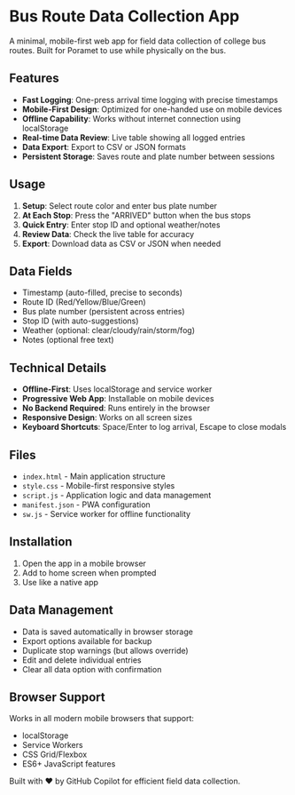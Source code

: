 # Bus Route Data Collection App

A minimal, mobile-first web app for field data collection of college bus routes. Built for Poramet to use while physically on the bus.

## Features

- **Fast Logging**: One-press arrival time logging with precise timestamps
- **Mobile-First Design**: Optimized for one-handed use on mobile devices
- **Offline Capability**: Works without internet connection using localStorage
- **Real-time Data Review**: Live table showing all logged entries
- **Data Export**: Export to CSV or JSON formats
- **Persistent Storage**: Saves route and plate number between sessions

## Usage

1. **Setup**: Select route color and enter bus plate number
2. **At Each Stop**: Press the "ARRIVED" button when the bus stops
3. **Quick Entry**: Enter stop ID and optional weather/notes
4. **Review Data**: Check the live table for accuracy
5. **Export**: Download data as CSV or JSON when needed

## Data Fields

- Timestamp (auto-filled, precise to seconds)
- Route ID (Red/Yellow/Blue/Green)
- Bus plate number (persistent across entries)
- Stop ID (with auto-suggestions)
- Weather (optional: clear/cloudy/rain/storm/fog)
- Notes (optional free text)

## Technical Details

- **Offline-First**: Uses localStorage and service worker
- **Progressive Web App**: Installable on mobile devices
- **No Backend Required**: Runs entirely in the browser
- **Responsive Design**: Works on all screen sizes
- **Keyboard Shortcuts**: Space/Enter to log arrival, Escape to close modals

## Files

- `index.html` - Main application structure
- `style.css` - Mobile-first responsive styles
- `script.js` - Application logic and data management
- `manifest.json` - PWA configuration
- `sw.js` - Service worker for offline functionality

## Installation

1. Open the app in a mobile browser
2. Add to home screen when prompted
3. Use like a native app

## Data Management

- Data is saved automatically in browser storage
- Export options available for backup
- Duplicate stop warnings (but allows override)
- Edit and delete individual entries
- Clear all data option with confirmation

## Browser Support

Works in all modern mobile browsers that support:
- localStorage
- Service Workers
- CSS Grid/Flexbox
- ES6+ JavaScript features

Built with ❤️ by GitHub Copilot for efficient field data collection.